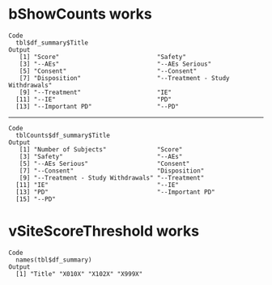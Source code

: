# bShowCounts works

    Code
      tbl$df_summary$Title
    Output
       [1] "Score"                           "Safety"                         
       [3] "--AEs"                           "--AEs Serious"                  
       [5] "Consent"                         "--Consent"                      
       [7] "Disposition"                     "--Treatment - Study Withdrawals"
       [9] "--Treatment"                     "IE"                             
      [11] "--IE"                            "PD"                             
      [13] "--Important PD"                  "--PD"                           

---

    Code
      tblCounts$df_summary$Title
    Output
       [1] "Number of Subjects"              "Score"                          
       [3] "Safety"                          "--AEs"                          
       [5] "--AEs Serious"                   "Consent"                        
       [7] "--Consent"                       "Disposition"                    
       [9] "--Treatment - Study Withdrawals" "--Treatment"                    
      [11] "IE"                              "--IE"                           
      [13] "PD"                              "--Important PD"                 
      [15] "--PD"                           

# vSiteScoreThreshold works

    Code
      names(tbl$df_summary)
    Output
      [1] "Title" "X010X" "X102X" "X999X"

